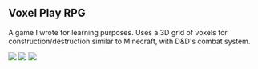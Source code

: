## Voxel Play RPG
A game I wrote for learning purposes. Uses a 3D grid of voxels for construction/destruction similar to Minecraft, with D&D's combat system.

![](https://github.com/keanfreeman/voxel-play-rpg/tree/master/Docs/Videos/3D_World_Exploration.gif)
![](https://github.com/keanfreeman/voxel-play-rpg/tree/master/Docs/Videos/Burning_Hands.gif)
![](https://github.com/keanfreeman/voxel-play-rpg/tree/master/Docs/Videos/Cave_Exploration.gif)
